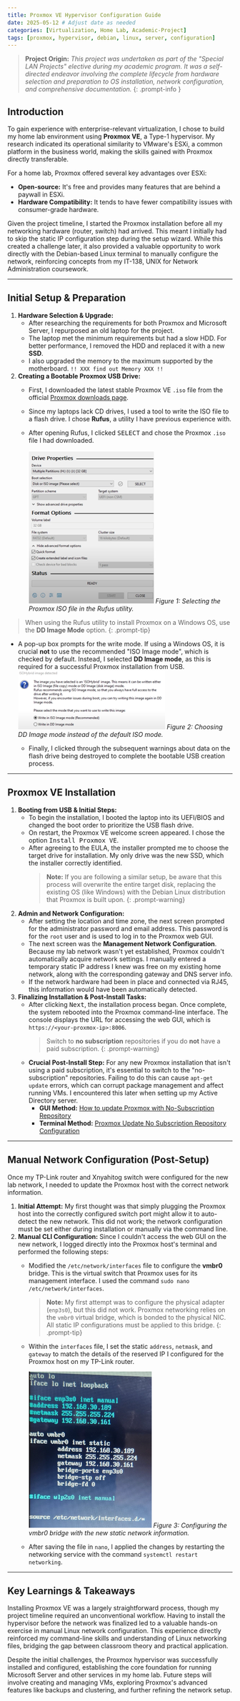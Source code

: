 ```yaml
---
title: Proxmox VE Hypervisor Configuration Guide
date: 2025-05-12 # Adjust date as needed
categories: [Virtualization, Home Lab, Academic-Project]
tags: [proxmox, hypervisor, debian, linux, server, configuration]
---
```


> **Project Origin:** *This project was undertaken as part of the "Special LAN Projects" elective during my academic program. It was a self-directed endeavor involving the complete lifecycle from hardware selection and preparation to OS installation, network configuration, and comprehensive documentation.*
{: .prompt-info }

## Introduction

To gain experience with enterprise-relevant virtualization, I chose to build my home lab environment using **Proxmox VE**, a Type-1 hypervisor. My research indicated its operational similarity to VMware's ESXi, a common platform in the business world, making the skills gained with Proxmox directly transferable.

For a home lab, Proxmox offered several key advantages over ESXi:
* **Open-source:** It's free and provides many features that are behind a paywall in ESXi.
* **Hardware Compatibility:** It tends to have fewer compatibility issues with consumer-grade hardware.

Given the project timeline, I started the Proxmox installation before all my networking hardware (router, switch) had arrived. This meant I initially had to skip the static IP configuration step during the setup wizard. While this created a challenge later, it also provided a valuable opportunity to work directly with the Debian-based Linux terminal to manually configure the network, reinforcing concepts from my IT-138, UNIX for Network Administration coursework.

---

## Initial Setup & Preparation

1.  **Hardware Selection & Upgrade:**
    * After researching the requirements for both Proxmox and Microsoft Server, I repurposed an old laptop for the project.
    * The laptop met the minimum requirements but had a slow HDD. For better performance, I removed the HDD and replaced it with a new **SSD**.
    * I also upgraded the memory to the maximum supported by the motherboard. `!! XXX find out Memory XXX !!`
2.  **Creating a Bootable Proxmox USB Drive:**
    * First, I downloaded the latest stable Proxmox VE `.iso` file from the official [Proxmox downloads page](https://www.proxmox.com/en/downloads).
    * Since my laptops lack CD drives, I used a tool to write the ISO file to a flash drive. I chose **Rufus**, a utility I have previous experience with.
    * After opening Rufus, I clicked <kbd>SELECT</kbd> and chose the Proxmox `.iso` file I had downloaded.

        ![Selecting Proxmox ISO in Rufus](/assets/img/posts/proxmox-hypervisor/proxmox-hypervisor-img1.png)
        *Figure 1: Selecting the Proxmox ISO file in the Rufus utility.*

> When using the Rufus utility to install Proxmox on a Windows OS, use the **DD Image Mode** option.
{: .prompt-tip}
  * A pop-up box prompts for the write mode. If using a Windows OS, it is crucial **not** to use the recommended "ISO Image mode", which is checked by default. Instead, I selected **DD Image mode**, as this is required for a successful Proxmox installation from USB.
        ![Selecting DD Image Mode in Rufus](/assets/img/posts/proxmox-hypervisor/proxmox-hypervisor-img2.png)
        *Figure 2: Choosing DD Image mode instead of the default ISO mode.*

    * Finally, I clicked through the subsequent warnings about data on the flash drive being destroyed to complete the bootable USB creation process.

---

## Proxmox VE Installation

1.  **Booting from USB & Initial Steps:**
    * To begin the installation, I booted the laptop into its UEFI/BIOS and changed the boot order to prioritize the USB flash drive.
    * On restart, the Proxmox VE welcome screen appeared. I chose the option <kbd>Install Proxmox VE</kbd>.
    * After agreeing to the EULA, the installer prompted me to choose the target drive for installation. My only drive was the new SSD, which the installer correctly identified.
        > **Note:** If you are following a similar setup, be aware that this process will overwrite the entire target disk, replacing the existing OS (like Windows) with the Debian Linux distribution that Proxmox is built upon.
        {: .prompt-warning}
2.  **Admin and Network Configuration:**
    * After setting the location and time zone, the next screen prompted for the administrator password and email address. This password is for the `root` user and is used to log in to the Proxmox web GUI.
    * The next screen was the **Management Network Configuration**. Because my lab network wasn't yet established, Proxmox couldn't automatically acquire network settings. I manually entered a temporary static IP address I knew was free on my existing home network, along with the corresponding gateway and DNS server info.
    * If the network hardware had been in place and connected via RJ45, this information would have been automatically detected.
3.  **Finalizing Installation & Post-Install Tasks:**
    * After clicking <kbd>Next</kbd>, the installation process began. Once complete, the system rebooted into the Proxmox command-line interface. The console displays the URL for accessing the web GUI, which is `https://<your-proxmox-ip>:8006`.
        > Switch to **no subscription** repositories if you do **not** have a paid subscription.
        {: .prompt-warning}
    * **Crucial Post-Install Step:** For any new Proxmox installation that isn't using a paid subscription, it's essential to switch to the "no-subscription" repositories. Failing to do this can cause `apt-get update` errors, which can corrupt package management and affect running VMs. I encountered this later when setting up my Active Directory server.
        * **GUI Method:** [How to update Proxmox with No-Subscription Repository](https://www.youtube.com/watch?v=5ftWGupG66A)
        * **Terminal Method:** [Proxmox Update No Subscription Repository Configuration](https://www.youtube.com/watch?v=DzHRhu3On7o)

---

## Manual Network Configuration (Post-Setup)

Once my TP-Link router and Xnyahitog switch were configured for the new lab network, I needed to update the Proxmox host with the correct network information.

1.  **Initial Attempt:** My first thought was that simply plugging the Proxmox host into the correctly configured switch port might allow it to auto-detect the new network. This did not work; the network configuration must be set either during installation or manually via the command line.
2.  **Manual CLI Configuration:**
    Since I couldn't access the web GUI on the new network, I logged directly into the Proxmox host's terminal and performed the following steps:
    * Modified the `/etc/network/interfaces` file to configure the **vmbr0** bridge. This is the virtual switch that Proxmox uses for its management interface. I used the command `sudo nano /etc/network/interfaces`.
        > **Note:** My first attempt was to configure the physical adapter (`enp3s0`), but this did not work. Proxmox networking relies on the `vmbr0` virtual bridge, which is bonded to the physical NIC. All static IP configurations must be applied to this bridge.
        {: .prompt-tip}
    * Within the `interfaces` file, I set the static `address`, `netmask`, and `gateway` to match the details of the reserved IP I configured for the Proxmox host on my TP-Link router.

        ![Editing the /etc/network/interfaces file](/assets/img/posts/proxmox-hypervisor/proxmox-hypervisor-img3.png)
        *Figure 3: Configuring the vmbr0 bridge with the new static network information.*

    * After saving the file in `nano`, I applied the changes by restarting the networking service with the command `systemctl restart networking`.

---

## Key Learnings & Takeaways

Installing Proxmox VE was a largely straightforward process, though my project timeline required an unconventional workflow. Having to install the hypervisor before the network was finalized led to a valuable hands-on exercise in manual Linux network configuration. This experience directly reinforced my command-line skills and understanding of Linux networking files, bridging the gap between classroom theory and practical application.

Despite the initial challenges, the Proxmox hypervisor was successfully installed and configured, establishing the core foundation for running Microsoft Server and other services in my home lab. Future steps will involve creating and managing VMs, exploring Proxmox's advanced features like backups and clustering, and further refining the network setup.
